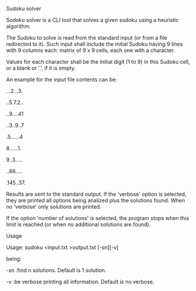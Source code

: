 Sudoku solver 

Sodoku solver is a CLI tool that solves a given sudoku using a heuristic algorithm.

The Sudoku to solve is read from the standard input (or from a file redirected to it). Such input shall include the initial Sudoku having 9 lines with 9 columns each: matrix of 9 x 9 cells, each one with a character.

Values for each character shall be the initial digit (1 to 9) in this Sudoku cell, or a blank or '.', if it is empty.

An example for the input file contents can be:

...2...3.

..5.7.2..

..9....41

..3..9..7

.5......4

8......1.

9..3.....

..86.....

.145..37.

Results are sent to the standard output. If the 'verbose' option is selected, they are printed all options being analized plus the solutions found. When no 'verbose' only solutions are printed.

If the option 'number of solutions' is selected, the program stops when this limit is reached (or when no additional solutions are found).

Usage

Usage: sudoku <input.txt >output.txt [-sn][-v]

being:

-sn :find n solutions. Default is 1 solution.

-v :be verbose printing all information. Default is no verbose.

